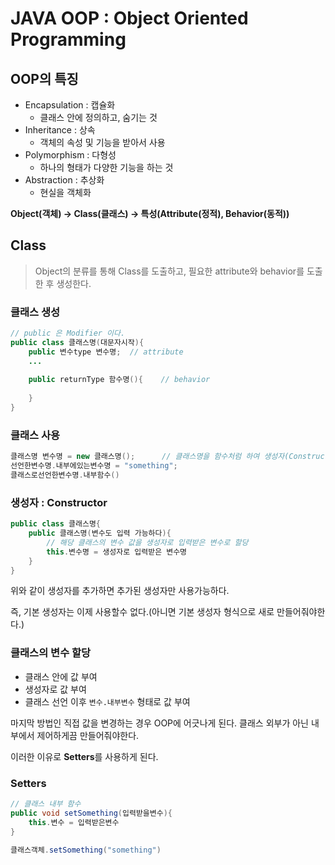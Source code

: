 # JAVA OOP : Object Oriented Programming

## OOP의 특징

- Encapsulation : 캡슐화
  - 클래스 안에 정의하고, 숨기는 것
- Inheritance : 상속
  - 객체의 속성 및 기능을 받아서 사용
- Polymorphism : 다형성
  - 하나의 형태가 다양한 기능을 하는 것
- Abstraction : 추상화
  - 현실을 객체화

**Object(객체) -> Class(클래스) -> 특성(Attribute(정적), Behavior(동적))**



## Class

> Object의 분류를 통해 Class를 도출하고, 필요한 attribute와 behavior를 도출한 후 생성한다.

### 클래스 생성

```java
// public 은 Modifier 이다.
public class 클래스명(대문자시작){
    public 변수type 변수명;	// attribute
    ...
        
    public returnType 함수명(){	// behavior
        
    }
}
```



### 클래스 사용

```java
클래스명 변수명 = new 클래스명();		// 클래스명을 함수처럼 하여 생성자(Constructor)로 쓴다
선언한변수명.내부에있는변수명 = "something";
클래스로선언한변수명.내부함수()
```



### 생성자 : Constructor

```java
public class 클래스명{
    public 클래스명(변수도 입력 가능하다){
        // 해당 클래스의 변수 값을 생성자로 입력받은 변수로 할당
        this.변수명 = 생성자로 입력받은 변수명
    }
}
```

위와 같이 생성자를 추가하면 추가된 생성자만 사용가능하다.

즉, 기본 생성자는 이제 사용할수 없다.(아니면 기본 생성자 형식으로 새로 만들어줘야한다.)



### 클래스의 변수 할당

- 클래스 안에 값 부여
- 생성자로 값 부여
- 클래스 선언 이후 `변수.내부변수` 형태로 값 부여

마지막 방법인 직접 값을 변경하는 경우 OOP에 어긋나게 된다. 클래스 외부가 아닌 내부에서 제어하게끔 만들어줘야한다.

이러한 이유로 **Setters**를 사용하게 된다.

### Setters

```java
// 클래스 내부 함수
public void setSomething(입력받을변수){
    this.변수 = 입력받은변수
}

클래스객체.setSomething("something")
```

